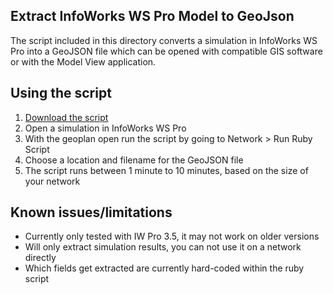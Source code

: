 ## Extract InfoWorks WS Pro Model to GeoJson
The script included in this directory converts a simulation in InfoWorks WS Pro into a GeoJSON file which can be opened with compatible GIS software or with the Model View application.


## Using the script
1. [Download the script](https://raw.githubusercontent.com/modelcreate/model-view/master/ruby/modelview_export_to_geojson.rb)
2. Open a simulation in InfoWorks WS Pro
3. With the geoplan open run the script by going to Network > Run Ruby Script
4. Choose a location and filename for the GeoJSON file
5. The script runs between 1 minute to 10 minutes, based on the size of your network

## Known issues/limitations
* Currently only tested with IW Pro 3.5, it may not work on older versions
* Will only extract simulation results, you can not use it on a network directly
* Which fields get extracted are currently hard-coded within the ruby script